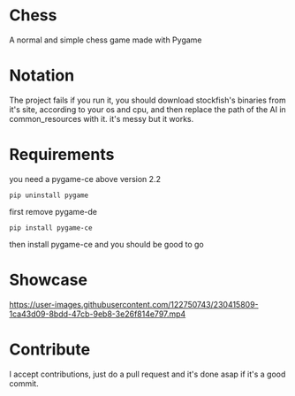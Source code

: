 # Chess
A normal and simple chess game made with Pygame

# Notation

The project fails if you run it, you should download stockfish's binaries from it's site, according to your os and cpu,
and then replace the path of the AI in common_resources with it.
it's messy but it works.

# Requirements

you need a pygame-ce above version 2.2

```commandline
pip uninstall pygame
```
first remove pygame-de

```commandline
pip install pygame-ce
```

then install pygame-ce and you should be good to go

# Showcase
https://user-images.githubusercontent.com/122750743/230415809-1ca43d09-8bdd-47cb-9eb8-3e26f814e797.mp4

# Contribute

I accept contributions, just do a pull request and it's done asap if it's a good commit.

